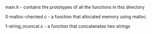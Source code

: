 main.h - contains the prototypes of all the functions in this directory

0-malloc-checked.c - a function that allocated memory using malloc.

1-string_nconcat.c - a function that concatenates two strings
